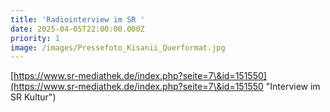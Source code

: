 ```yaml
---
title: 'Radiointerview im SR '
date: 2025-04-05T22:00:00.000Z
priority: 1
image: /images/Pressefoto_Kisanii_Querformat.jpg
---
```


[https://www.sr-mediathek.de/index.php?seite=7\&id=151550](https://www.sr-mediathek.de/index.php?seite=7\&id=151550 "Interview im SR Kultur")

#
